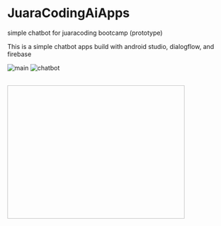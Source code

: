 # JuaraCodingAiApps
simple chatbot for juaracoding bootcamp (prototype)

This is a simple chatbot apps build with android studio, dialogflow, and firebase

![main](https://user-images.githubusercontent.com/26354086/78665049-697cc680-78ff-11ea-9c5d-66b6a508f74c.png)
![chatbot](https://user-images.githubusercontent.com/26354086/78665097-78637900-78ff-11ea-941b-1da1f9ff5529.png)

<br>
<img height = "300" width = "400" https://user-images.githubusercontent.com/26354086/78665049-697cc680-78ff-11ea-9c5d-66b6a508f74c.png>
<br>

